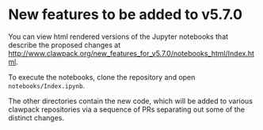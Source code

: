 
# New features to be added to v5.7.0

You can view html rendered versions of the Jupyter notebooks that describe the proposed changes at
http://www.clawpack.org/new_features_for_v5.7.0/notebooks_html/Index.html.

To execute the notebooks, clone the repository and open 
`notebooks/Index.ipynb`.

The other directories contain the new code, which will be added to various clawpack repositories via a sequence of PRs separating out some of the distinct changes.
